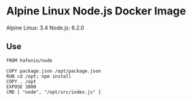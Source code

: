 # Alpine Linux Node.js Docker Image

Alpine Linux: 3.4
Node.js: 6.2.0

## Use
```
FROM hafenio/node

COPY package.json /opt/package.json
RUN cd /opt; npm install
COPY . /opt
EXPOSE 3000
CMD [ "node", "/opt/src/index.js" ]
```
